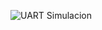 ![UART Simulacion](https://github.com/ISPC-TST-CONTROL-Y-SERVICIOS/proyecto-final-grupo-3/assets/93406660/6051120b-d80b-4325-8d44-39834faba96d)
